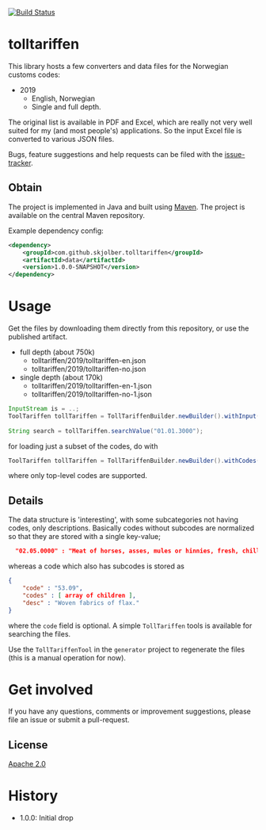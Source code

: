 [![Build Status](https://travis-ci.org/skjolber/tolltariffen.svg)](https://travis-ci.org/skjolber/tolltariffen)

# tolltariffen

This library hosts a few converters and data files for the Norwegian customs codes:

 * 2019
     * English, Norwegian
     * Single and full depth. 

The original list is available in PDF and Excel, which are really not very well suited for my (and most people's) applications. So the input Excel file is converted to various JSON files.

Bugs, feature suggestions and help requests can be filed with the [issue-tracker].
 
## Obtain
The project is implemented in Java and built using [Maven]. The project is available on the central Maven repository.

Example dependency config:

```xml
<dependency>
    <groupId>com.github.skjolber.tolltariffen</groupId>
    <artifactId>data</artifactId>
    <version>1.0.0-SNAPSHOT</version>
</dependency>
```

# Usage
Get the files by downloading them directly from this repository, or use the published artifact.

 * full depth (about 750k)
     * tolltariffen/2019/tolltariffen-en.json
     * tolltariffen/2019/tolltariffen-no.json
 * single depth (about 170k)
      * tolltariffen/2019/tolltariffen-en-1.json
      * tolltariffen/2019/tolltariffen-no-1.json

```java
InputStream is = ..;
ToolTariffen tollTariffen = TollTariffenBuilder.newBuilder().withInput(is)).build();
		
String search = tollTariffen.searchValue("01.01.3000");
```

for loading just a subset of the codes, do with

```java
ToolTariffen tollTariffen = TollTariffenBuilder.newBuilder().withCodes("01.01").withInput(is).build();
```

where only top-level codes are supported.

## Details
The data structure is 'interesting', with some subcategories not having codes, only descriptions. Basically codes without subcodes are normalized so that they are stored with a single key-value;

```json
  "02.05.0000" : "Meat of horses, asses, mules or hinnies, fresh, chilled or frozen.",

```
whereas a code which also has subcodes is stored as

```json
{
    "code" : "53.09",
    "codes" : [ array of children ],
    "desc" : "Woven fabrics of flax."
}
```

where the `code` field is optional. A simple `TollTariffen` tools is available for searching the files.

Use the `TollTariffenTool` in the `generator` project to regenerate the files (this is a manual operation for now). 

# Get involved
If you have any questions, comments or improvement suggestions, please file an issue or submit a pull-request.

## License
[Apache 2.0]

# History
 - 1.0.0: Initial drop

[Apache 2.0]: 			http://www.apache.org/licenses/LICENSE-2.0.html
[issue-tracker]:			https://github.com/skjolber/tolltariffen/issues
[Maven]:					http://maven.apache.org/
